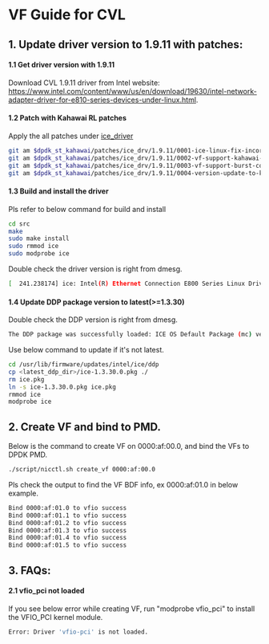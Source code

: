 # VF Guide for CVL

## 1. Update driver version to 1.9.11 with patches:

#### 1.1 Get driver version with 1.9.11
Download CVL 1.9.11 driver from Intel website: https://www.intel.com/content/www/us/en/download/19630/intel-network-adapter-driver-for-e810-series-devices-under-linux.html.

#### 1.2 Patch with Kahawai RL patches
Apply the all patches under [ice_driver](../patches/ice_drv/1.9.11/)
```bash
git am $dpdk_st_kahawai/patches/ice_drv/1.9.11/0001-ice-linux-fix-incorrect-memcpy-size.patch
git am $dpdk_st_kahawai/patches/ice_drv/1.9.11/0002-vf-support-kahawai-runtime-rl-queue.patch
git am $dpdk_st_kahawai/patches/ice_drv/1.9.11/0003-vf-support-burst-config.patch
git am $dpdk_st_kahawai/patches/ice_drv/1.9.11/0004-version-update-to-kahawai.patch
```

#### 1.3 Build and install the driver
Pls refer to below command for build and install
```bash
cd src
make
sudo make install
sudo rmmod ice
sudo modprobe ice
```
Double check the driver version is right from dmesg.
```bash
[  241.238174] ice: Intel(R) Ethernet Connection E800 Series Linux Driver - version Kahawai_1.9.11_20220803
```

#### 1.4 Update DDP package version to latest(>=1.3.30)
Double check the DDP version is right from dmesg.
```bash
The DDP package was successfully loaded: ICE OS Default Package (mc) version 1.3.30.0
```
Use below command to update if it's not latest.
```bash
cd /usr/lib/firmware/updates/intel/ice/ddp
cp <latest_ddp_dir>/ice-1.3.30.0.pkg ./
rm ice.pkg
ln -s ice-1.3.30.0.pkg ice.pkg
rmmod ice
modprobe ice
```

## 2. Create VF and bind to PMD.
Below is the command to create VF on 0000:af:00.0, and bind the VFs to DPDK PMD.
```bash
./script/nicctl.sh create_vf 0000:af:00.0
```
Pls check the output to find the VF BDF info, ex 0000:af:01.0 in below example.
```bash
Bind 0000:af:01.0 to vfio success
Bind 0000:af:01.1 to vfio success
Bind 0000:af:01.2 to vfio success
Bind 0000:af:01.3 to vfio success
Bind 0000:af:01.4 to vfio success
Bind 0000:af:01.5 to vfio success
```

## 3. FAQs:
#### 2.1 vfio_pci not loaded
If you see below error while creating VF, run "modprobe vfio_pci" to install the VFIO_PCI kernel module.
```bash
Error: Driver 'vfio-pci' is not loaded.
```
